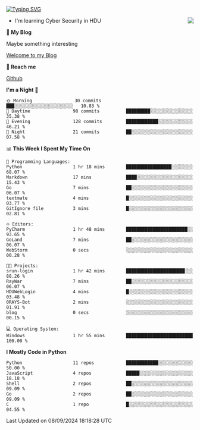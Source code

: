 [![Typing SVG](https://readme-typing-svg.herokuapp.com?font=Fira+Code&pause=1000&random=false&width=450&height=60&lines=Hello+%F0%9F%91%8B%F0%9F%8F%BB;I'm+JBNRZ)](https://git.io/typing-svg)

<a href="#">
  <img align="right" src="https://github-readme-stats.vercel.app/api?username=JBNRZ&show_icons=true&bg_color=15,f2f7fd,E0EAFC" />
</a>

- I'm learning Cyber Security in HDU

 **🌱 My Blog**

Maybe something interesting

[Welcome to my Blog](https://jbnrz.com.cn/)

 **💬 Reach me** 

[Github](https://github.com/JBNRZ)


<!--START_SECTION:waka-->
**I'm a Night 🦉** 

```text
🌞 Morning                30 commits          ███░░░░░░░░░░░░░░░░░░░░░░   10.83 % 
🌆 Daytime                98 commits          █████████░░░░░░░░░░░░░░░░   35.38 % 
🌃 Evening                128 commits         ████████████░░░░░░░░░░░░░   46.21 % 
🌙 Night                  21 commits          ██░░░░░░░░░░░░░░░░░░░░░░░   07.58 % 
```


📊 **This Week I Spent My Time On** 

```text
💬 Programming Languages: 
Python                   1 hr 18 mins        █████████████████░░░░░░░░   68.07 % 
Markdown                 17 mins             ████░░░░░░░░░░░░░░░░░░░░░   15.43 % 
Go                       7 mins              ██░░░░░░░░░░░░░░░░░░░░░░░   06.07 % 
textmate                 4 mins              █░░░░░░░░░░░░░░░░░░░░░░░░   03.77 % 
GitIgnore file           3 mins              █░░░░░░░░░░░░░░░░░░░░░░░░   02.81 % 

🔥 Editors: 
PyCharm                  1 hr 48 mins        ███████████████████████░░   93.65 % 
GoLand                   7 mins              ██░░░░░░░░░░░░░░░░░░░░░░░   06.07 % 
WebStorm                 0 secs              ░░░░░░░░░░░░░░░░░░░░░░░░░   00.28 % 

🐱‍💻 Projects: 
srun-login               1 hr 42 mins        ██████████████████████░░░   88.26 % 
RayWar                   7 mins              ██░░░░░░░░░░░░░░░░░░░░░░░   06.07 % 
HDUWebLogin              4 mins              █░░░░░░░░░░░░░░░░░░░░░░░░   03.48 % 
0RAYS-Bot                2 mins              ░░░░░░░░░░░░░░░░░░░░░░░░░   01.91 % 
blog                     0 secs              ░░░░░░░░░░░░░░░░░░░░░░░░░   00.15 % 

💻 Operating System: 
Windows                  1 hr 55 mins        █████████████████████████   100.00 % 
```

**I Mostly Code in Python** 

```text
Python                   11 repos            ████████████░░░░░░░░░░░░░   50.00 % 
JavaScript               4 repos             █████░░░░░░░░░░░░░░░░░░░░   18.18 % 
Shell                    2 repos             ██░░░░░░░░░░░░░░░░░░░░░░░   09.09 % 
Go                       2 repos             ██░░░░░░░░░░░░░░░░░░░░░░░   09.09 % 
C                        1 repo              █░░░░░░░░░░░░░░░░░░░░░░░░   04.55 % 
```




 Last Updated on 08/09/2024 18:18:28 UTC
<!--END_SECTION:waka-->
